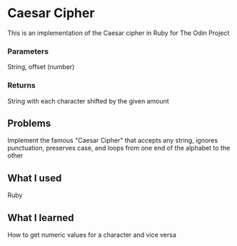 # Caesar Cipher
This is an implementation of the Caesar cipher in Ruby for The Odin Project

### Parameters
String, offset (number)

### Returns
String with each character shifted by the given amount

## Problems
Implement the famous "Caesar Cipher" that accepts any string, ignores punctuation, preserves case, and loops from one end of the alphabet to the other

## What I used
Ruby

## What I learned
How to get numeric values for a character and vice versa
